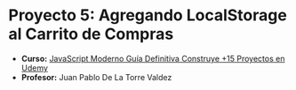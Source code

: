 # Proyecto 5: Agregando LocalStorage al Carrito de Compras
- **Curso:** [JavaScript Moderno Guía Definitiva Construye +15 Proyectos en Udemy](https://www.udemy.com/course/javascript-moderno-guia-definitiva-construye-10-proyectos/)
- **Profesor:** Juan Pablo De La Torre Valdez
